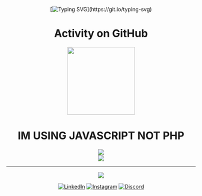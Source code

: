 <div align="center">

  
[![Typing SVG](https://readme-typing-svg.demolab.com/?lines=Hello+welcome.+Im+IllalRajinCoding;)](https://git.io/typing-svg)

  
  <h1>Activity on GitHub</h1>
  <img height="180em" src="https://github-readme-stats.vercel.app/api?username=IllalRajinCoding&theme=dark&hide_border=false&include_all_commits=true&count_private=true&show_icons=true" />
  
</div>
<div align="center">

  <h1>IM USING JAVASCRIPT NOT PHP</h1>

![](https://nirzak-streak-stats.vercel.app/?user=IllalRajinCoding&theme=dark&hide_border=false)<br/>
![](https://github-readme-stats.vercel.app/api/top-langs/?username=IllalRajinCoding&theme=dark&hide_border=false&include_all_commits=false&count_private=false&layout=compact)

---
[![](https://visitcount.itsvg.in/api?id=IllalRajinCoding&icon=0&color=0)](https://visitcount.itsvg.in)

  [![LinkedIn](https://img.shields.io/badge/LinkedIn-0077B5?style=for-the-badge&logo=linkedin&logoColor=white)](https://www.linkedin.com/in/robbanie-hillaly-kurniadien-1b285a334/)
  [![Instagram](https://img.shields.io/badge/Instagram-E4405F?style=for-the-badge&logo=instagram&logoColor=white)](https://instagram.com/loxyland)
  [![Discord](https://img.shields.io/badge/Discord-5865F2?style=for-the-badge&logo=discord&logoColor=white)](https://discord.com/users/you)

</div>
